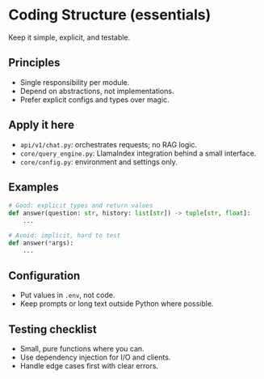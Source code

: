 # Coding Structure (essentials)

Keep it simple, explicit, and testable.

## Principles

- Single responsibility per module.
- Depend on abstractions, not implementations.
- Prefer explicit configs and types over magic.

## Apply it here

- `api/v1/chat.py`: orchestrates requests; no RAG logic.
- `core/query_engine.py`: LlamaIndex integration behind a small interface.
- `core/config.py`: environment and settings only.

## Examples

```python
# Good: explicit types and return values
def answer(question: str, history: list[str]) -> tuple[str, float]:
    ...

# Avoid: implicit, hard to test
def answer(*args):
    ...
```

## Configuration

- Put values in `.env`, not code.
- Keep prompts or long text outside Python where possible.

## Testing checklist

- Small, pure functions where you can.
- Use dependency injection for I/O and clients.
- Handle edge cases first with clear errors.
